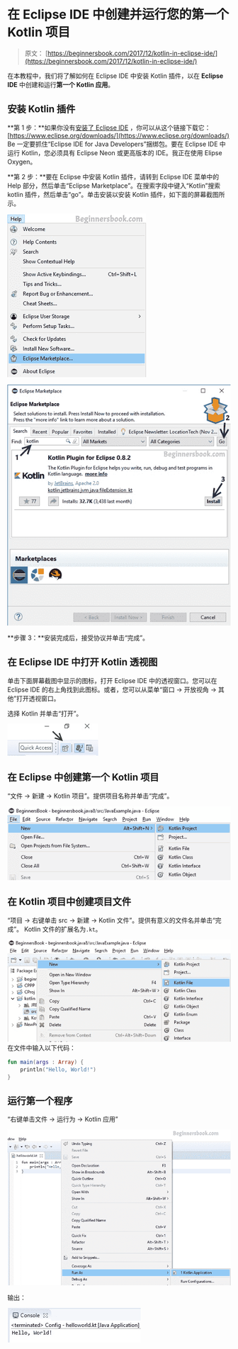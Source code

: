# 在 Eclipse IDE 中创建并运行您的第一个 Kotlin 项目

> 原文： [https://beginnersbook.com/2017/12/kotlin-in-eclipse-ide/](https://beginnersbook.com/2017/12/kotlin-in-eclipse-ide/)

在本教程中，我们将了解如何在 Eclipse IDE 中安装 Kotlin 插件，以在 **Eclipse IDE** 中创建和运行**第一个 Kotlin 应用**。

## 安装 Kotlin 插件

**第 1 步：**如果你没有[安装了 Eclipse IDE](https://beginnersbook.com/2016/04/how-to-install-eclipse-on-mac-os-x/) ，你可以从这个链接下载它： [https://www.eclipse.org/downloads/](https://www.eclipse.org/downloads/) Be 一定要抓住“Eclipse IDE for Java Developers”捆绑包。要在 Eclipse IDE 中运行 Kotlin，您必须具有 Eclipse Neon 或更高版本的 IDE。我正在使用 Elipse Oxygen。

**第 2 步：**要在 Eclipse 中安装 Kotlin 插件，请转到 Eclipse IDE 菜单中的 Help 部分，然后单击“Eclipse Marketplace”。在搜索字段中键入“Kotlin”搜索 kotlin 插件，然后单击“go”。单击安装以安装 Kotlin 插件，如下面的屏幕截图所示。

![Eclipse MarketPlace For Kotlin Installation](img/ba446bec26992de0e00a7c11a0c376c6.jpg)

![Install Kotlin Plugin Eclipse IDE](img/1bd4866f5b5fb43ae381fb2567474325.jpg)

**步骤 3：**安装完成后，接受协议并单击“完成”。

## 在 Eclipse IDE 中打开 Kotlin 透视图

单击下面屏幕截图中显示的图标，打开 Eclipse IDE 中的透视窗口。您可以在 Eclipse IDE 的右上角找到此图标。或者，您可以从菜单“窗口 -> 开放视角 -> 其他”打开透视窗口。

选择 Kotlin 并单击“打开”。

![Eclipse Perspective Kotlin](img/5624d78aa9b4e42df9e48ffba8cd2e9c.jpg)

## 在 Eclipse 中创建第一个 Kotlin 项目

“文件 -> 新建 -> Kotlin 项目”。提供项目名称并单击“完成”。

![Kotlin Project](img/8c4e8d230fb428b134d642f18dc0eaa1.jpg)

## 在 Kotlin 项目中创建项目文件

“项目 -> 右键单击 src -> 新建 -> Kotlin 文件”。提供有意义的文件名并单击“完成”。 Kotlin 文件的扩展名为`.kt`。

![Kotlin File in Kotlin Project](img/c4fe2df4903f5e561efbc5451b5aae30.jpg)
在文件中输入以下代码：

```kotlin
fun main(args : Array) {
    println("Hello, World!")
}
```

## 运行第一个程序

“右键单击文件 -> 运行为 -> Kotlin 应用”

![hello world kotlin program](img/19e9078bc54f75946ba584e563b8c17f.jpg)

输出：

![Output First Kotlin Project](img/736cced5ad01f45bdbe86fb25269d3fb.jpg)